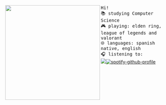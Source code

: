 <img align="left" width="300" src="https://i.postimg.cc/tRMbs2Yx/octocat-1657899921600.png">
<samp>
Hi! <br>
  📚 studying Computer Science <br> 
  🎮 playing: elden ring, league of legends and valorant <br>
  🌐 languages: spanish native, english <br> 
  🎧 listening to: <br>
</samp>
<img src="https://komarev.com/ghpvc/?username=juanescacha"

[![spotify-github-profile](https://spotify-github-profile.vercel.app/api/view?uid=31mxi5kts24htqt7aiwrfqthcf3i&cover_image=true&theme=novatorem&bar_color=53b14f&bar_color_cover=true&show_offline=true)](https://spotify-github-profile.vercel.app/api/view?uid=31mxi5kts24htqt7aiwrfqthcf3i&redirect=true)
